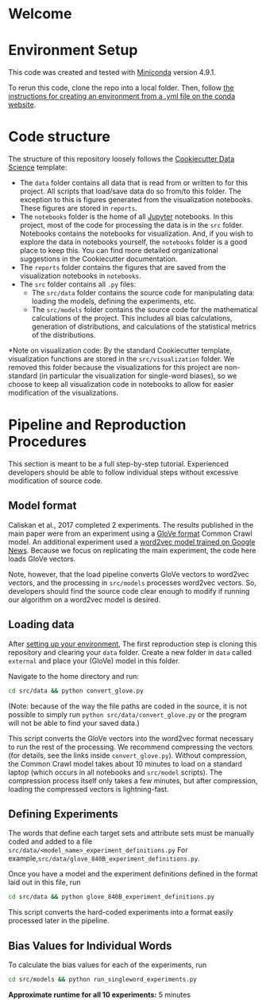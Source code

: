 # Welcome

# Environment Setup

This code was created and tested with [Miniconda](https://docs.conda.io/en/latest/miniconda.html) version 4.9.1.

To rerun this code, clone the repo into a local folder. Then, follow [the instructions for creating an environment from a .yml file on the conda website](https://docs.conda.io/projects/conda/en/latest/user-guide/tasks/manage-environments.html#creating-an-environment-from-an-environment-yml-file).

# Code structure
The structure of this repository loosely follows the [Cookiecutter Data Science](https://drivendata.github.io/cookiecutter-data-science/) template:

- The `data` folder contains all data that is read from or written to for this project. All scripts that load/save data do so from/to this folder. The exception to this is figures generated from the visualization notebooks. These figures are stored in `reports`.
- The `notebooks` folder is the home of all [Jupyter](https://jupyter.org/) notebooks. In this project, most of the code for processing the data is in the `src` folder. Notebooks contains the notebooks for visualization. And, if you wish to explore the data in notebooks yourself, the `notebooks` folder is a good place to keep this. You can find more detailed organizational suggestions in the Cookiecutter documentation.
- The `reports` folder contains the figures that are saved from the visualization notebooks in `notebooks`.
- The `src` folder contains all `.py` files:
  - The `src/data` folder contains the source code for manipulating data: loading the models, defining the experiments, etc.
  - The `src/models` folder contains the source code for the mathematical calculations of the project. This includes all bias calculations, generation of distributions,  and calculations of the statistical metrics of the distributions.

*Note on visualization code: By the standard Cookiecutter template, visualization functions are stored in the `src/visualization` folder. We removed this folder because the visualizations for this project are non-standard (in particular the visualization for single-word biases), so we choose to keep all visualization code in notebooks to allow for easier modification of the visualizations.

# Pipeline and Reproduction Procedures

This section is meant to be a full step-by-step tutorial. Experienced developers should be able to follow individual steps without excessive modification of source code.

## Model format

Caliskan et al., 2017 completed 2 experiments. The results published in the main paper were from an experiment using a [GloVe format](https://nlp.stanford.edu/projects/glove/) Common Crawl model. An additional experiment used a [word2vec model trained on Google News](https://code.google.com/archive/p/word2vec/). Because we focus on replicating the main experiment, the code here loads GloVe vectors. 

Note, however, that the load pipeline converts GloVe vectors to word2vec vectors, and the processing in `src/models` processes word2vec vectors. So, developers should find the source code clear enough to modify if running our algorithm on a word2vec model is desired. 

## Loading data

After [setting up your environment](#environment-setup), The first reproduction step is cloning this repository and clearing your `data` folder. Create a new folder in `data` called `external` and place your (GloVe) model in this folder. 

Navigate to the home directory and run:

```bash
cd src/data && python convert_glove.py
```

(Note: because of the way the file paths are coded in the source, it is not possible to simply run `python src/data/convert_glove.py` or the program will not be able to find your saved data.)

This script converts the GloVe vectors into the word2vec format necessary to run the rest of the processing. We recommend compressing the vectors (for details, see the links inside `convert_glove.py`). Without compression, the Common Crawl model takes about 10 minutes to load on a standard laptop (which occurs in all notebooks and `src/model` scripts). The compression process itself only takes a few minutes, but after compression, loading the compressed vectors is lightning-fast.

## Defining Experiments

The words that define each target sets and attribute sets must be manually coded and added to a file `src/data/<model_name>_experiment_definitions.py` For example,`src/data/glove_840B_experiment_definitions.py`.

Once you have a model and the experiment definitions defined in the format laid out in this file, run

```bash
cd src/data && python glove_840B_experiment_definitions.py
```
This script converts the hard-coded experiments into a format easily processed later in the pipeline.

## Bias Values for Individual Words

To calculate the bias values for each of the experiments, run

```bash
cd src/models && python run_singleword_experiments.py
```

**Approximate runtime for all 10 experiments:** 5 minutes







